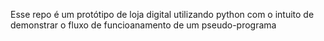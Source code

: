 Esse repo é um protótipo de loja digital utilizando python com o intuito de demonstrar o fluxo de funcioanamento de um pseudo-programa